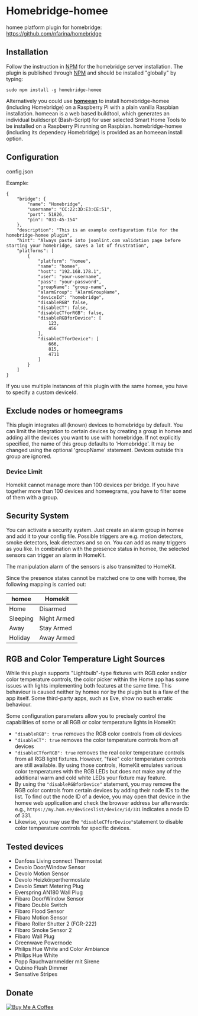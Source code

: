 # Homebridge-homee

homee platform plugin for homebridge: https://github.com/nfarina/homebridge

## Installation
Follow the instruction in [NPM](https://www.npmjs.com/package/homebridge) for the homebridge server installation. The plugin is published through [NPM](https://www.npmjs.com/package/homebridge-homee) and should be installed "globally" by typing:

    sudo npm install -g homebridge-homee

Alternatively you could use [**homeean**](https://himpler.com/homeean) to install homebridge-homee (including Homebridge) on a Raspberry Pi with a plain vanilla Raspbian installation. homeean is a web based buildtool, which generates an individual buildscript (Bash-Script) for user selected Smart Home Tools to be installed on a Raspberry Pi running on Raspbian. homebridge-homee (including its dependecy Homebridge) is provided as an homeean install option.

## Configuration

config.json

Example:

    {
        "bridge": {
            "name": "Homebridge",
            "username": "CC:22:3D:E3:CE:51",
            "port": 51826,
            "pin": "031-45-154"
        },
        "description": "This is an example configuration file for the homebridge-homee plugin",
        "hint": "Always paste into jsonlint.com validation page before starting your homebridge, saves a lot of frustration",
        "platforms": [
            {
                "platform": "homee",
                "name": "homee",
                "host": "192.168.178.1",
                "user": "your-username",
                "pass": "your-password",
                "groupName": "group-name",
                "alarmGroup": "AlarmGroupName",
                "deviceId": "homebridge",
                "disableRGB" false,
                "disableCT": false,
                "disableCTforRGB": false,
                "disableRGBforDevice": [
                    123,
                    456
                ],
                "disableCTforDevice": [
                    666,
                    815,
                    4711
                ]
            }
        ]
    }

If you use multiple instances of this plugin with the same homee, you have to specify a custom deviceId.

## Exclude nodes or homeegrams
This plugin integrates all (known) devices to homebridge by default. You can limit the integration to certain devices by creating a group in homee and adding all the devices you want to use with homebridge. If not explicitly specified, the name of this group defaults to 'Homebridge'. It may be changed using the optional 'groupName' statement. Devices outside this group are ignored.

### Device Limit
Homekit cannot manage more than 100 devices per bridge. If you have together more than 100 devices and homeegrams, you have to filter some of them with a group.

## Security System
You can activate a security system. Just create an alarm group in homee and add it to your config file. Possible triggers are e.g. motion detectors, smoke detectors, leak detectors and so on. You can add as many triggers as you like. In combination with the presence status in homee, the selected sensors can trigger an alarm in HomeKit.

 The manipulation alarm of the sensors is also transmitted to HomeKit.

 Since the presence states cannot be matched one to one with homee, the following mapping is carried out:

 | homee  | Homekit  |
 |---|---|
 | Home | Disarmed |
 | Sleeping | Night Armed |
 | Away | Stay Armed |
 | Holiday | Away Armed |

## RGB and Color Temperature Light Sources
While this plugin supports "Lightbulb"-type fixtures with RGB color and/or color temperature controls, the color picker within the Home app has some issues with lights implementing both features at the same time. This behaviour is caused neither by homee nor by the plugin but is a flaw of the app itself. Some third-party apps, such as Eve, show no such erratic behaviour.

Some configuration parameters allow you to precisely control the capabilities of some or all RGB or color temperature lights in HomeKit:
- `"disableRGB": true` removes the RGB color controls from *all* devices
- `"disableCT": true` removes the color temperature controls from *all* devices
- `"disableCTforRGB": true` removes the real color temperature controls from all RGB light fixtures. However, "fake" color temperature controls are still available. By using those controls, HomeKit emulates various color temperatures with the RGB LEDs but does not make any of the additional warm and cold white LEDs your fixture may feature.
- By using the `"disableRGBforDevice"` statement, you may remove the RGB color controls from certain devices by adding their node IDs to the list. To find out the node ID of a device, you may open that device in the homee web application and check the browser address bar afterwards: e.g., `https://my.hom.ee/deviceslist/device/id/331` indicates a node ID of 331.
- Likewise, you may use the `"disableCTforDevice"`statement to disable color temperature controls for specific devices.

## Tested devices
- Danfoss Living connect Thermostat
- Devolo Door/Window Sensor
- Devolo Motion Sensor
- Devolo Heizkörperthermostate
- Devolo Smart Metering Plug
- Everspring AN180 Wall Plug
- Fibaro Door/Window Sensor
- Fibaro Double Switch
- Fibaro Flood Sensor
- Fibaro Motion Sensor
- Fibaro Roller Shutter 2 (FGR-222)
- Fibaro Smoke Sensor 2
- Fibaro Wall Plug
- Greenwave Powernode
- Philips Hue White and Color Ambiance
- Philips Hue White
- Popp Rauchwarnmelder mit Sirene
- Qubino Flush Dimmer
- Sensative Stripes

## Donate
<a href="https://www.buymeacoffee.com/himpler" target="_blank"><img src="https://www.buymeacoffee.com/assets/img/custom_images/orange_img.png" alt="Buy Me A Coffee" style="height: auto !important;width: auto !important;" ></a>
